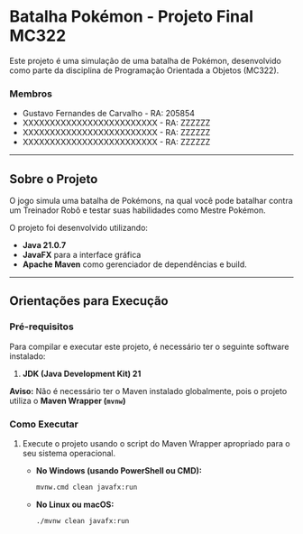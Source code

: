 # Batalha Pokémon - Projeto Final MC322

Este projeto é uma simulação de uma batalha de Pokémon, desenvolvido como parte da disciplina de Programação Orientada a Objetos (MC322).

### Membros
* Gustavo Fernandes de Carvalho - RA: 205854
* XXXXXXXXXXXXXXXXXXXXXXXXX - RA: ZZZZZZ
* XXXXXXXXXXXXXXXXXXXXXXXXX - RA: ZZZZZZ
* XXXXXXXXXXXXXXXXXXXXXXXXX - RA: ZZZZZZ

---

## Sobre o Projeto

O jogo simula uma batalha de Pokémons, na qual você pode batalhar contra um Treinador Robô e testar suas habilidades como Mestre Pokémon.

O projeto foi desenvolvido utilizando:
* **Java 21.0.7**
* **JavaFX** para a interface gráfica
* **Apache Maven** como gerenciador de dependências e build.

---

## Orientações para Execução

### Pré-requisitos

Para compilar e executar este projeto, é necessário ter o seguinte software instalado:
1.  **JDK (Java Development Kit) 21**

**Aviso:** Não é necessário ter o Maven instalado globalmente, pois o projeto utiliza o **Maven Wrapper (`mvnw`)**

### Como Executar

1. Execute o projeto usando o script do Maven Wrapper apropriado para o seu sistema operacional.

   * **No Windows (usando PowerShell ou CMD):**

       ```bash
       mvnw.cmd clean javafx:run
       ```

   * **No Linux ou macOS:**

       ```bash
       ./mvnw clean javafx:run
       ```

